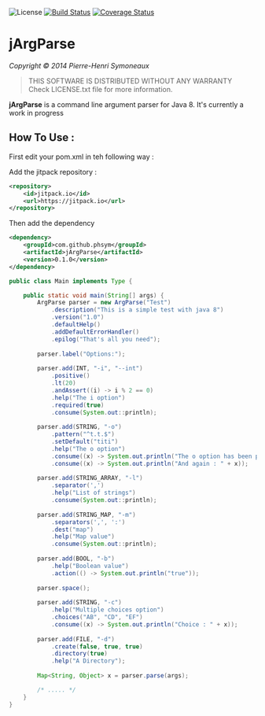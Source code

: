 ![License](http://img.shields.io/badge/license-BSD-lightgrey.svg)
[![Build Status](https://travis-ci.org/phsym/jArgParse.svg)](https://travis-ci.org/phsym/jArgParse)
[![Coverage Status](https://coveralls.io/repos/phsym/jArgParse/badge.svg?branch=master)](https://coveralls.io/r/phsym/jArgParse?branch=master)

# jArgParse

*Copyright &copy; 2014 Pierre-Henri Symoneaux*

> THIS SOFTWARE IS DISTRIBUTED WITHOUT ANY WARRANTY <br>
> Check LICENSE.txt file for more information. <br>


**jArgParse** is a command line argument parser for Java 8.
It's currently a work in progress

## How To Use :

First edit your pom.xml in teh following way :

Add the jitpack repository :

```xml
<repository>
    <id>jitpack.io</id>
    <url>https://jitpack.io</url>
</repository>
```

Then add the dependency

```xml
<dependency>
	<groupId>com.github.phsym</groupId>
	<artifactId>jArgParse</artifactId>
	<version>0.1.0</version>
</dependency>
```

```java
public class Main implements Type {

	public static void main(String[] args) {
		ArgParse parser = new ArgParse("Test")
			.description("This is a simple test with java 8")
			.version("1.0")
			.defaultHelp()
			.addDefaultErrorHandler()
			.epilog("That's all you need");
			
		parser.label("Options:");
			
		parser.add(INT, "-i", "--int")
			.positive()
			.lt(20)
			.andAssert((i) -> i % 2 == 0)
			.help("The i option")
			.required(true)
			.consume(System.out::println);
		
		parser.add(STRING, "-o")
			.pattern("^t.t.$")
			.setDefault("titi")
			.help("The o option")
			.consume((x) -> System.out.println("The o option has been passed : " + x))
			.consume((x) -> System.out.println("And again : " + x));
		
		parser.add(STRING_ARRAY, "-l")
			.separator(',')
			.help("List of strings")
			.consume(System.out::println);
		
		parser.add(STRING_MAP, "-m")
			.separators(',', ':')
			.dest("map")
			.help("Map value")
			.consume(System.out::println);
			
		parser.add(BOOL, "-b")
			.help("Boolean value")
			.action(() -> System.out.println("true"));
		
		parser.space();
			
		parser.add(STRING, "-c")
			.help("Multiple choices option")
			.choices("AB", "CD", "EF")
			.consume((x) -> System.out.println("Choice : " + x));
			
		parser.add(FILE, "-d")
			.create(false, true, true)
			.directory(true)
			.help("A Directory");
		
		Map<String, Object> x = parser.parse(args);

		/* ..... */
	}
}
```
